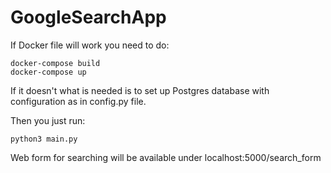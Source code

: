 # GoogleSearchApp

If Docker file will work you need to do:

~~~~
docker-compose build
docker-compose up
~~~~

If it doesn't what is needed is to set up Postgres database with configuration as in config.py file.

Then you just run:

~~~~
python3 main.py
~~~~

Web form for searching will be available under localhost:5000/search_form
